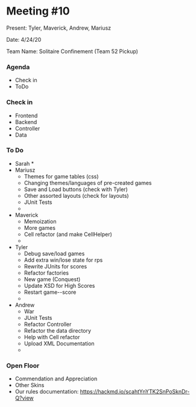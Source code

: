 # Meeting #10
Present: Tyler, Maverick, Andrew, Mariusz

Date: 4/24/20

Team Name: Solitaire Confinement (Team 52 Pickup)

### Agenda
 * Check in
 * ToDo

### Check in
 * Frontend
 * Backend
 * Controller
 * Data

### To Do
* Sarah
    * 
* Mariusz
    * Themes for game tables (css)
    * Changing themes/languages of pre-created games
    * Save and Load buttons (check with Tyler)
    * Other assorted layouts (check for layouts)
    * JUnit Tests
    * 
* Maverick
    * Memoization
    * More games
    * Cell refactor (and make CellHelper)
    * 
* Tyler
    * Debug save/load games
    * Add extra win/lose state for rps
    * Rewrite JUnits for scores
    * Refactor factories
    * New game (Conquest)
    * Update XSD for High Scores
    * Restart game--score
    * 
* Andrew
    * War
    * JUnit Tests
    * Refactor Controller
    * Refactor the data directory
    * Help with Cell refactor
    * Upload XML Documentation
    * 

### Open Floor
* Commendation and Appreciation
* Other Skins
* Our rules documentation: https://hackmd.io/scahtYnYTK2SnPoSknDr-Q?view

